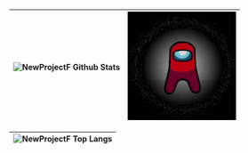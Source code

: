 ### 

| ![NewProjectF Github Stats](https://github-readme-stats.vercel.app/api?username=NewProjectF&show_icons=true&theme=radical&locale=es) | ![Among Us Dancing](https://github.com/NewProjectF/NewProjectF/blob/main/Resources/AmongUs_dancing.gif) |
|-|-|

| ![NewProjectF Top Langs](https://github-readme-stats.vercel.app/api/top-langs/?username=NewProjectF&layout=compact&theme=radical&card_width=666em&locale=es) |
|-|
